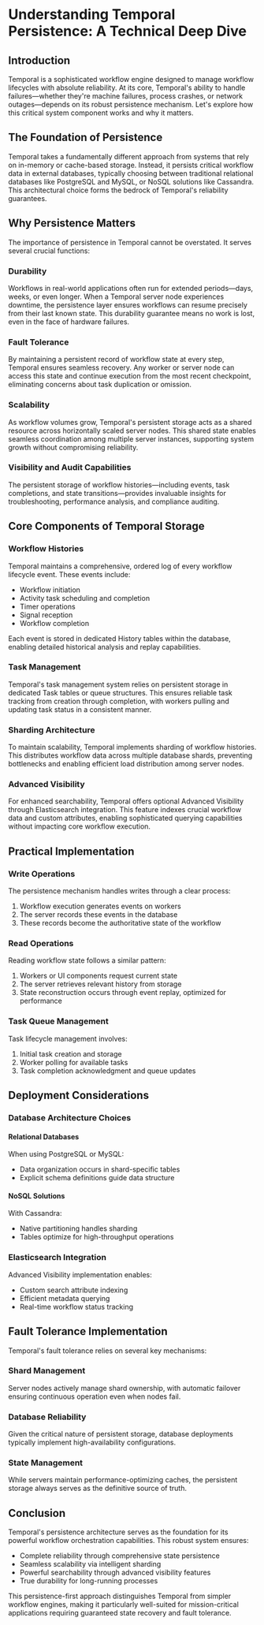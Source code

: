 # Understanding Temporal Persistence: A Technical Deep Dive

## Introduction

Temporal is a sophisticated workflow engine designed to manage workflow lifecycles with absolute reliability. At its core, Temporal's ability to handle failures—whether they're machine failures, process crashes, or network outages—depends on its robust persistence mechanism. Let's explore how this critical system component works and why it matters.

## The Foundation of Persistence

Temporal takes a fundamentally different approach from systems that rely on in-memory or cache-based storage. Instead, it persists critical workflow data in external databases, typically choosing between traditional relational databases like PostgreSQL and MySQL, or NoSQL solutions like Cassandra. This architectural choice forms the bedrock of Temporal's reliability guarantees.

## Why Persistence Matters

The importance of persistence in Temporal cannot be overstated. It serves several crucial functions:

### Durability
Workflows in real-world applications often run for extended periods—days, weeks, or even longer. When a Temporal server node experiences downtime, the persistence layer ensures workflows can resume precisely from their last known state. This durability guarantee means no work is lost, even in the face of hardware failures.

### Fault Tolerance
By maintaining a persistent record of workflow state at every step, Temporal ensures seamless recovery. Any worker or server node can access this state and continue execution from the most recent checkpoint, eliminating concerns about task duplication or omission.

### Scalability
As workflow volumes grow, Temporal's persistent storage acts as a shared resource across horizontally scaled server nodes. This shared state enables seamless coordination among multiple server instances, supporting system growth without compromising reliability.

### Visibility and Audit Capabilities
The persistent storage of workflow histories—including events, task completions, and state transitions—provides invaluable insights for troubleshooting, performance analysis, and compliance auditing.

## Core Components of Temporal Storage

### Workflow Histories
Temporal maintains a comprehensive, ordered log of every workflow lifecycle event. These events include:

- Workflow initiation
- Activity task scheduling and completion
- Timer operations
- Signal reception
- Workflow completion

Each event is stored in dedicated History tables within the database, enabling detailed historical analysis and replay capabilities.

### Task Management
Temporal's task management system relies on persistent storage in dedicated Task tables or queue structures. This ensures reliable task tracking from creation through completion, with workers pulling and updating task status in a consistent manner.

### Sharding Architecture
To maintain scalability, Temporal implements sharding of workflow histories. This distributes workflow data across multiple database shards, preventing bottlenecks and enabling efficient load distribution among server nodes.

### Advanced Visibility
For enhanced searchability, Temporal offers optional Advanced Visibility through Elasticsearch integration. This feature indexes crucial workflow data and custom attributes, enabling sophisticated querying capabilities without impacting core workflow execution.

## Practical Implementation

### Write Operations
The persistence mechanism handles writes through a clear process:
1. Workflow execution generates events on workers
2. The server records these events in the database
3. These records become the authoritative state of the workflow

### Read Operations
Reading workflow state follows a similar pattern:
1. Workers or UI components request current state
2. The server retrieves relevant history from storage
3. State reconstruction occurs through event replay, optimized for performance

### Task Queue Management
Task lifecycle management involves:
1. Initial task creation and storage
2. Worker polling for available tasks
3. Task completion acknowledgment and queue updates

## Deployment Considerations

### Database Architecture Choices

#### Relational Databases
When using PostgreSQL or MySQL:
- Data organization occurs in shard-specific tables
- Explicit schema definitions guide data structure

#### NoSQL Solutions
With Cassandra:
- Native partitioning handles sharding
- Tables optimize for high-throughput operations

### Elasticsearch Integration
Advanced Visibility implementation enables:
- Custom search attribute indexing
- Efficient metadata querying
- Real-time workflow status tracking

## Fault Tolerance Implementation

Temporal's fault tolerance relies on several key mechanisms:

### Shard Management
Server nodes actively manage shard ownership, with automatic failover ensuring continuous operation even when nodes fail.

### Database Reliability
Given the critical nature of persistent storage, database deployments typically implement high-availability configurations.

### State Management
While servers maintain performance-optimizing caches, the persistent storage always serves as the definitive source of truth.

## Conclusion

Temporal's persistence architecture serves as the foundation for its powerful workflow orchestration capabilities. This robust system ensures:

- Complete reliability through comprehensive state persistence
- Seamless scalability via intelligent sharding
- Powerful searchability through advanced visibility features
- True durability for long-running processes

This persistence-first approach distinguishes Temporal from simpler workflow engines, making it particularly well-suited for mission-critical applications requiring guaranteed state recovery and fault tolerance.
